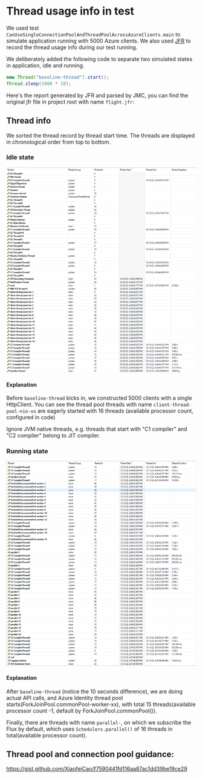 # Thread usage info in test

We used test `CanUseSingleConnectionPoolAndThreadPoolAcrossAzureClients.main` to simulate application running with 5000 Azure clients.
We also used [JFR](https://docs.oracle.com/javacomponents/jmc-5-4/jfr-runtime-guide/about.htm#JFRUH170) to record the thread usage info during our test running.

We deliberately added the following code to separate two simulated states in application, idle and running.
```java
new Thread("baseline-thread").start();
Thread.sleep(1000 * 10);
```

Here's the report generated by JFR and parsed by JMC, you can find the original jfr file in project root with name `flight.jfr`:

## Thread info

We sorted the thread record by thread start time. The threads are displayed in chronological order from top to bottom.

### Idle state

![img.png](img.png)

#### Explanation

Before `baseline-thread` kicks in, we constructed 5000 clients with a single HttpClient. You can see the thread pool threads with name `client-thread-pool-nio-xx` are eagerly started with 16 threads (available processor count, configured in code)

Ignore JVM native threads, e.g. threads that start with "C1 compiler" and "C2 compiler" belong to JIT compiler.

### Running state

![img_1.png](img_1.png)

#### Explanation

After `baseline-thread` (notice the 10 seconds difference), we are doing actual API calls, and Azure Identity thread pool starts(ForkJoinPool.commonPool-worker-xx), with total 15 threads(available processor count -1, default by ForkJoinPool.commonPool()).

Finally, there are threads with name `parallel-`, on which we subscribe the Flux by default, which uses `Schedulers.parallel()` of 16 threads in total(available processor count).

## Thread pool and connection pool guidance:

https://gist.github.com/XiaofeiCao/f7590441fd116aa87ac1dd39be19ce29